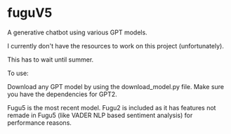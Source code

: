 # fuguV5
A generative chatbot using various GPT models.

I currently don't have the resources to work on this project (unfortunately).

This has to wait until summer.


To use:

Download any GPT model by using the download_model.py file.
Make sure you have the dependencies for GPT2.

Fugu5 is the most recent model. Fugu2 is included as it has features not remade in Fugu5 (like VADER NLP based sentiment analysis) for performance reasons.
